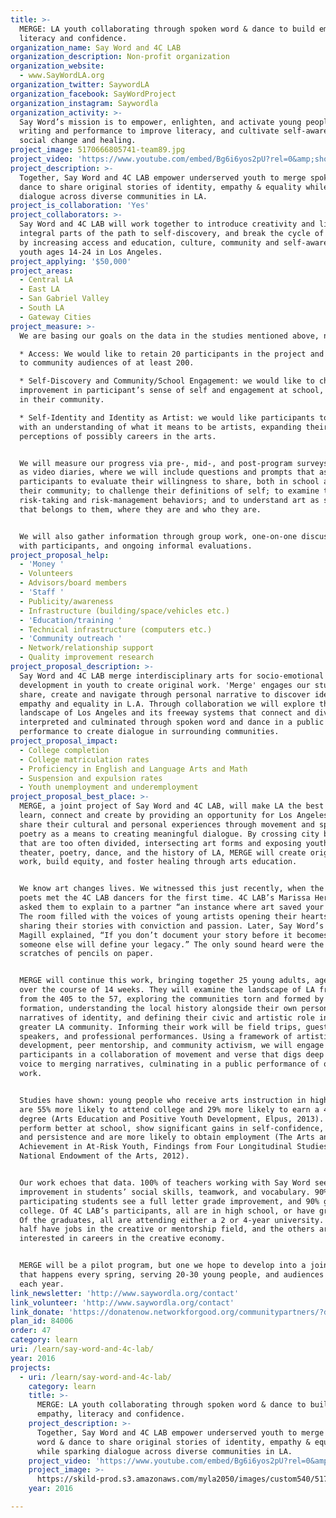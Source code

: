 ```yaml
---
title: >-
  MERGE: LA youth collaborating through spoken word & dance to build empathy,
  literacy and confidence.
organization_name: Say Word and 4C LAB
organization_description: Non-profit organization
organization_website:
  - www.SayWordLA.org
organization_twitter: SaywordLA
organization_facebook: SayWordProject
organization_instagram: Saywordla
organization_activity: >-
  Say Word’s mission is to empower, enlighten, and activate young people through
  writing and performance to improve literacy, and cultivate self-awareness,
  social change and healing.
project_image: 5170666805741-team89.jpg
project_video: 'https://www.youtube.com/embed/Bg6i6yos2pU?rel=0&amp;showinfo=0'
project_description: >-
  Together, Say Word and 4C LAB empower underserved youth to merge spoken word &
  dance to share original stories of identity, empathy & equality while sparking
  dialogue across diverse communities in LA.
project_is_collaboration: 'Yes'
project_collaborators: >-
  Say Word and 4C LAB will work together to introduce creativity and literacy as
  integral parts of the path to self-discovery, and break the cycle of apathy 
  by increasing access and education, culture, community and self-awareness for
  youth ages 14-24 in Los Angeles.
project_applying: '$50,000'
project_areas:
  - Central LA
  - East LA
  - San Gabriel Valley
  - South LA
  - Gateway Cities
project_measure: >-
  We are basing our goals on the data in the studies mentioned above, namely: 

  * Access: We would like to retain 20 participants in the project and perform
  to community audiences of at least 200.

  * Self-Discovery and Community/School Engagement: we would like to chart
  improvement in participant’s sense of self and engagement at school, home and
  in their community. 

  * Self-Identity and Identity as Artist: we would like participants to emerge
  with an understanding of what it means to be artists, expanding their
  perceptions of possibly careers in the arts.


  We will measure our progress via pre-, mid-, and post-program surveys, as well
  as video diaries, where we will include questions and prompts that ask
  participants to evaluate their willingness to share, both in school and within
  their community; to challenge their definitions of self; to examine their
  risk-taking and risk-management behaviors; and to understand art as something
  that belongs to them, where they are and who they are.  


  We will also gather information through group work, one-on-one discussions
  with participants, and ongoing informal evaluations.
project_proposal_help:
  - 'Money '
  - Volunteers
  - Advisors/board members
  - 'Staff '
  - Publicity/awareness
  - Infrastructure (building/space/vehicles etc.)
  - 'Education/training '
  - Technical infrastructure (computers etc.)
  - 'Community outreach '
  - Network/relationship support
  - Quality improvement research
project_proposal_description: >-
  Say Word and 4C LAB merge interdisciplinary arts for socio-emotional
  development in youth to create original work. 'Merge' engages our students to
  share, create and navigate through personal narrative to discover identity,
  empathy and equality in L.A. Through collaboration we will explore the
  landscape of Los Angeles and its freeway systems that connect and divide us
  interpreted and culminated through spoken word and dance in a public
  performance to create dialogue in surrounding communities.
project_proposal_impact:
  - College completion
  - College matriculation rates
  - Proficiency in English and Language Arts and Math
  - Suspension and expulsion rates
  - Youth unemployment and underemployment
project_proposal_best_place: >-
  MERGE, a joint project of Say Word and 4C LAB, will make LA the best place to
  learn, connect and create by providing an opportunity for Los Angeles youth to
  share their cultural and personal experiences through movement and spoken word
  poetry as a means to creating meaningful dialogue. By crossing city borders
  that are too often divided, intersecting art forms and exposing youth to live
  theater, poetry, dance, and the history of LA, MERGE will create original
  work, build equity, and foster healing through arts education. 


  We know art changes lives. We witnessed this just recently, when the Say Word
  poets met the 4C LAB dancers for the first time. 4C LAB’s Marissa Herrera
  asked them to explain to a partner “an instance where art saved your life?”
  The room filled with the voices of young artists opening their hearts and
  sharing their stories with conviction and passion. Later, Say Word’s Kat
  Magill explained, “If you don’t document your story before it becomes history,
  someone else will define your legacy.” The only sound heard were the urgent
  scratches of pencils on paper. 


  MERGE will continue this work, bringing together 25 young adults, ages 14-24,
  over the course of 14 weeks. They will examine the landscape of LA freeways,
  from the 405 to the 57, exploring the communities torn and formed by their
  formation, understanding the local history alongside their own personal
  narratives of identity, and defining their civic and artistic role in the
  greater LA community. Informing their work will be field trips, guest
  speakers, and professional performances. Using a framework of artistic
  development, peer mentorship, and community activism, we will engage
  participants in a collaboration of movement and verse that digs deep to give
  voice to merging narratives, culminating in a public performance of original
  work. 


  Studies have shown: young people who receive arts instruction in high school
  are 55% more likely to attend college and 29% more likely to earn a 4-year
  degree (Arts Education and Positive Youth Development, Elpus, 2013). They
  perform better at school, show significant gains in self-confidence, tolerance
  and persistence and are more likely to obtain employment (The Arts and
  Achievement in At-Risk Youth, Findings from Four Longitudinal Studies,
  National Endowment of the Arts, 2012).


  Our work echoes that data. 100% of teachers working with Say Word see
  improvement in students’ social skills, teamwork, and vocabulary. 90% of
  participating students see a full letter grade improvement, and 90% go on to
  college. Of 4C LAB’s participants, all are in high school, or have graduated.
  Of the graduates, all are attending either a 2 or 4-year university. Nearly
  half have jobs in the creative or mentorship field, and the others are
  interested in careers in the creative economy. 


  MERGE will be a pilot program, but one we hope to develop into a joint program
  that happens every spring, serving 20-30 young people, and audiences of 200+,
  each year.
link_newsletter: 'http://www.saywordla.org/contact'
link_volunteer: 'http://www.saywordla.org/contact'
link_donate: 'https://donatenow.networkforgood.org/communitypartners/?designation=Say%20Word'
plan_id: 84006
order: 47
category: learn
uri: /learn/say-word-and-4c-lab/
year: 2016
projects:
  - uri: /learn/say-word-and-4c-lab/
    category: learn
    title: >-
      MERGE: LA youth collaborating through spoken word & dance to build
      empathy, literacy and confidence.
    project_description: >-
      Together, Say Word and 4C LAB empower underserved youth to merge spoken
      word & dance to share original stories of identity, empathy & equality
      while sparking dialogue across diverse communities in LA.
    project_video: 'https://www.youtube.com/embed/Bg6i6yos2pU?rel=0&amp;showinfo=0'
    project_image: >-
      https://skild-prod.s3.amazonaws.com/myla2050/images/custom540/5170666805741-team89.jpg
    year: 2016

---
```

